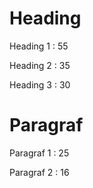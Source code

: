 # Heading

Heading 1
:   55

Heading 2
:   35

Heading 3
:   30

# Paragraf

Paragraf 1
:   25

Paragraf 2
:   16